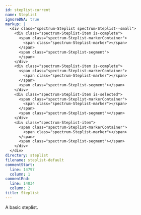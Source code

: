 ```yaml
---
id: steplist-current
name: Steplist
ignoreDNA: true
markup: |
  <div class="spectrum-Steplist spectrum-Steplist--small">
    <div class="spectrum-Steplist-item is-complete">
      <span class="spectrum-Steplist-markerContainer">
        <span class="spectrum-Steplist-marker"></span>
      </span>
      <span class="spectrum-Steplist-segment">
      </span>
    </div>
    <div class="spectrum-Steplist-item is-complete">
      <span class="spectrum-Steplist-markerContainer">
        <span class="spectrum-Steplist-marker"></span>
      </span>
      <span class="spectrum-Steplist-segment"></span>
    </div>
    <div class="spectrum-Steplist-item is-selected">
      <span class="spectrum-Steplist-markerContainer">
        <span class="spectrum-Steplist-marker"></span>
      </span>
      <span class="spectrum-Steplist-segment"></span>
    </div>
    <div class="spectrum-Steplist-item">
      <span class="spectrum-Steplist-markerContainer">
        <span class="spectrum-Steplist-marker"></span>
      </span>
      <span class="spectrum-Steplist-segment"></span>
    </div>
  </div>
directory: steplist
filename: steplist-default
commentStart:
  line: 14797
  column: 1
commentEnd:
  line: 14834
  column: 2
title: Steplist
---
```

A basic steplist.